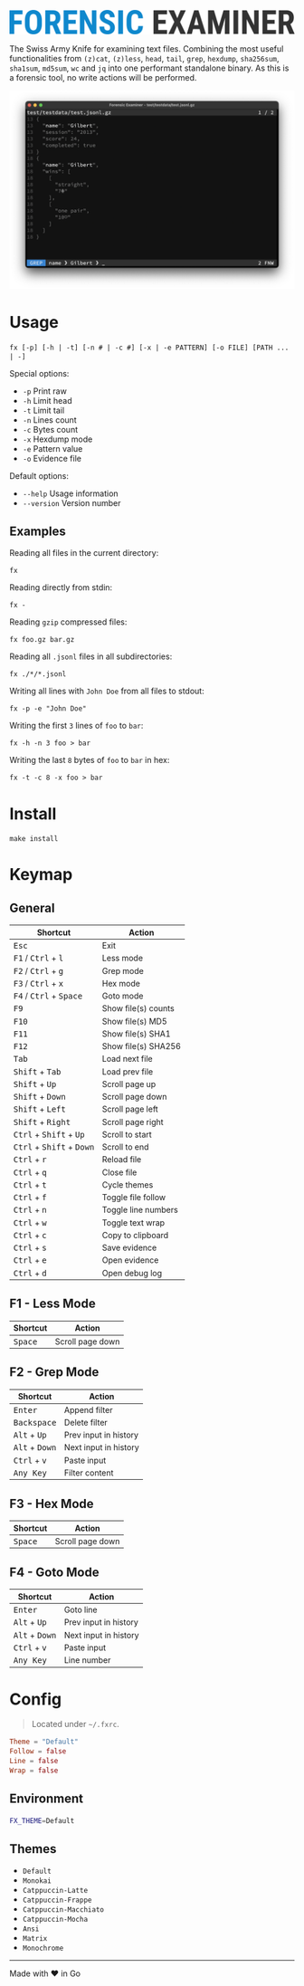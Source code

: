 ![](assets/logo.png "Forensic Examiner")

The Swiss Army Knife for examining text files. Combining the most useful functionalities from `(z)cat`, `(z)less`, `head`, `tail`, `grep`, `hexdump`, `sha256sum`, `sha1sum`, `md5sum`, `wc` and `jq` into one performant standalone binary. As this is a forensic tool, no write actions will be performed.

![](assets/grep.png "Forensic Examiner")

# Usage
```
fx [-p] [-h | -t] [-n # | -c #] [-x | -e PATTERN] [-o FILE] [PATH ... | -]
```

Special options:
* `-p` Print raw
* `-h` Limit head
* `-t` Limit tail
* `-n` Lines count
* `-c` Bytes count
* `-x` Hexdump mode
* `-e` Pattern value
* `-o` Evidence file

Default options:
* `--help` Usage information
* `--version` Version number

## Examples
Reading all files in the current directory:
```console
fx
```

Reading directly from stdin:
```console
fx -
```

Reading `gzip` compressed files:
```console
fx foo.gz bar.gz
```

Reading all `.jsonl` files in all subdirectories:
```console
fx ./*/*.jsonl
```

Writing all lines with `John Doe` from all files to stdout:
```console
fx -p -e "John Doe"
```

Writing the first `3` lines of `foo` to `bar`:
```console
fx -h -n 3 foo > bar
```

Writing the last `8` bytes of `foo` to `bar` in hex:
```console
fx -t -c 8 -x foo > bar
```

# Install
```console
make install
```

# Keymap

## General
| Shortcut                                             | Action                |
| ---------------------------------------------------- | --------------------- |
| <kbd>Esc</kbd>                                       | Exit                  |
| <kbd>F1</kbd> / <kbd>Ctrl</kbd> + <kbd>l</kbd>       | Less mode             |
| <kbd>F2</kbd> / <kbd>Ctrl</kbd> + <kbd>g</kbd>       | Grep mode             |
| <kbd>F3</kbd> / <kbd>Ctrl</kbd> + <kbd>x</kbd>       | Hex mode              |
| <kbd>F4</kbd> / <kbd>Ctrl</kbd> + <kbd>Space</kbd>   | Goto mode             |
| <kbd>F9</kbd>                                        | Show file(s) counts   |
| <kbd>F10</kbd>                                       | Show file(s) MD5      |
| <kbd>F11</kbd>                                       | Show file(s) SHA1     |
| <kbd>F12</kbd>                                       | Show file(s) SHA256   |
| <kbd>Tab</kbd>                                       | Load next file        |
| <kbd>Shift</kbd> + <kbd>Tab</kbd>                    | Load prev file        |
| <kbd>Shift</kbd> + <kbd>Up</kbd>                     | Scroll page up        |
| <kbd>Shift</kbd> + <kbd>Down</kbd>                   | Scroll page down      |
| <kbd>Shift</kbd> + <kbd>Left</kbd>                   | Scroll page left      |
| <kbd>Shift</kbd> + <kbd>Right</kbd>                  | Scroll page right     |
| <kbd>Ctrl</kbd> + <kbd>Shift</kbd> + <kbd>Up</kbd>   | Scroll to start       |
| <kbd>Ctrl</kbd> + <kbd>Shift</kbd> + <kbd>Down</kbd> | Scroll to end         |
| <kbd>Ctrl</kbd> + <kbd>r</kbd>                       | Reload file           |
| <kbd>Ctrl</kbd> + <kbd>q</kbd>                       | Close file            |
| <kbd>Ctrl</kbd> + <kbd>t</kbd>                       | Cycle themes          |
| <kbd>Ctrl</kbd> + <kbd>f</kbd>                       | Toggle file follow    |
| <kbd>Ctrl</kbd> + <kbd>n</kbd>                       | Toggle line numbers   |
| <kbd>Ctrl</kbd> + <kbd>w</kbd>                       | Toggle text wrap      |
| <kbd>Ctrl</kbd> + <kbd>c</kbd>                       | Copy to clipboard     |
| <kbd>Ctrl</kbd> + <kbd>s</kbd>                       | Save evidence         |
| <kbd>Ctrl</kbd> + <kbd>e</kbd>                       | Open evidence         |
| <kbd>Ctrl</kbd> + <kbd>d</kbd>                       | Open debug log        |

## F1 - Less Mode
| Shortcut                                             | Action                |
| ---------------------------------------------------- | --------------------- |
| <kbd>Space</kbd>                                     | Scroll page down      |

## F2 - Grep Mode
| Shortcut                                             | Action                |
| ---------------------------------------------------- | --------------------- |
| <kbd>Enter</kbd>                                     | Append filter         |
| <kbd>Backspace</kbd>                                 | Delete filter         |
| <kbd>Alt</kbd> + <kbd>Up</kbd>                       | Prev input in history |
| <kbd>Alt</kbd> + <kbd>Down</kbd>                     | Next input in history |
| <kbd>Ctrl</kbd> + <kbd>v</kbd>                       | Paste input           |
| <kbd>Any Key</kbd>                                   | Filter content        |

## F3 - Hex Mode
| Shortcut                                             | Action                |
| ---------------------------------------------------- | --------------------- |
| <kbd>Space</kbd>                                     | Scroll page down      |

## F4 - Goto Mode
| Shortcut                                             | Action                |
| ---------------------------------------------------- | --------------------- |
| <kbd>Enter</kbd>                                     | Goto line             |
| <kbd>Alt</kbd> + <kbd>Up</kbd>                       | Prev input in history |
| <kbd>Alt</kbd> + <kbd>Down</kbd>                     | Next input in history |
| <kbd>Ctrl</kbd> + <kbd>v</kbd>                       | Paste input           |
| <kbd>Any Key</kbd>                                   | Line number           |

# Config
> Located under `~/.fxrc`.

```toml
Theme = "Default"
Follow = false
Line = false
Wrap = false
```

## Environment
```bash
FX_THEME=Default
```

## Themes
* `Default`
* `Monokai`
* `Catppuccin-Latte`
* `Catppuccin-Frappe`
* `Catppuccin-Macchiato`
* `Catppuccin-Mocha`
* `Ansi`
* `Matrix`
* `Monochrome`

---
Made with ❤ in Go